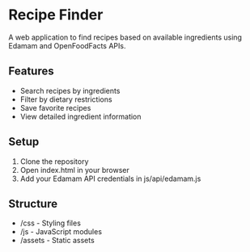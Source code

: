 # Recipe Finder

A web application to find recipes based on available ingredients using Edamam and OpenFoodFacts APIs.

## Features
- Search recipes by ingredients
- Filter by dietary restrictions
- Save favorite recipes
- View detailed ingredient information

## Setup
1. Clone the repository
2. Open index.html in your browser
3. Add your Edamam API credentials in js/api/edamam.js

## Structure
- /css - Styling files
- /js - JavaScript modules
- /assets - Static assets